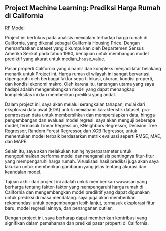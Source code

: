 ## Project Machine Learning: Prediksi Harga Rumah di California


[RF Model](https://drive.google.com/file/d/1pad92HVTkasKBx5AfHJyTzI68K3eC5a_/view?usp=sharing)

Project ini berfokus pada analisis mendalam terhadap harga rumah di California, yang dikenal sebagai California Housing Price. Dengan memanfaatkan dataset yang dikumpulkan oleh Departemen Sensus Amerika Serikat pada tahun 1990, bertujuan untuk membangun model prediktif yang akurat untuk median_house_value.

Pasar properti California yang dinamis dan kompleks menjadi latar belakang menarik untuk Project ini. Harga rumah di wilayah ini sangat bervariasi, dipengaruhi oleh berbagai faktor seperti lokasi, ukuran, kondisi properti, dan kondisi ekonomi makro. Oleh karena itu, tantangan utama yang saya hadapi adalah mengembangkan model yang dapat menangkap kompleksitas ini dan memberikan prediksi yang andal.

Dalam project ini, saya akan melalui serangkaian tahapan, mulai dari eksplorasi data awal (EDA) untuk memahami karakteristik dataset, pra-pemrosesan data untuk membersihkan dan mempersiapkan data, hingga pengembangan dan evaluasi model regresi. saya akan menguji beberapa model, termasuk Linear Regression, KNeighbors Regressor, Decision Tree Regressor, Random Forest Regressor, dan XGB Regressor, untuk menentukan model terbaik berdasarkan metrik evaluasi seperti RMSE, MAE, dan MAPE.

Selain itu, saya akan melakukan tuning hyperparameter untuk mengoptimalkan performa model dan menganalisis pentingnya fitur-fitur yang mempengaruhi harga rumah. Visualisasi hasil prediksi juga akan saya lakukan untuk memberikan gambaran yang jelas tentang akurasi dan keandalan model.

Tujuan akhir dari project ini adalah untuk memberikan wawasan yang berharga tentang faktor-faktor yang mempengaruhi harga rumah di California dan mengembangkan model prediktif yang dapat digunakan untuk prediksi di masa mendatang. saya juga akan memberikan rekomendasi untuk pengembangan lebih lanjut, termasuk eksplorasi fitur baru, model regresi lainnya, dan penanganan outlier.

Dengan project ini, saya berharap dapat memberikan kontribusi yang signifikan dalam pemahaman dan prediksi pasar properti di California.
